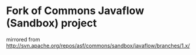 Fork of Commons Javaflow (Sandbox) project
==========================
mirrored from http://svn.apache.org/repos/asf/commons/sandbox/javaflow/branches/1.x/
